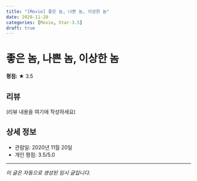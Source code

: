 ```yaml
---
title: "[Movie] 좋은 놈, 나쁜 놈, 이상한 놈"
date: 2020-11-20
categories: [Movie, Star-3.5]
draft: true
---
```


# 좋은 놈, 나쁜 놈, 이상한 놈

**평점:** ★ 3.5

## 리뷰

(리뷰 내용을 여기에 작성하세요)

## 상세 정보

- 관람일: 2020년 11월 20일
- 개인 평점: 3.5/5.0

---

*이 글은 자동으로 생성된 임시 글입니다.*
